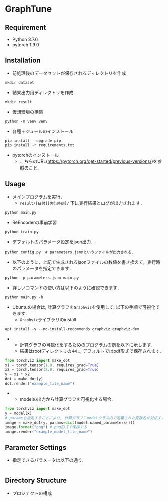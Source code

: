 # GraphTune

## Requirement
- Python 3.7.6
- pytorch 1.9.0

## Installation
- 前処理後のデータセットが保存されるディレクトリを作成
```shell
mkdir dataset
```
- 結果出力用ディレクトリを作成
```shell
mkdir result
```
- 仮想環境の構築
```shell
python -m venv venv
```
- 各種モジュールのインストール
```shell
pip install --upgrade pip
pip install -r requirements.txt
```
- pytorchのインストール
  - こちらのURL(https://pytorch.org/get-started/previous-versions/)を参照のこと.

## Usage
- メインプログラムを実行．
  - `result/[日付][実行時刻]/` 下に実行結果とログが出力されます．
```shell
python main.py
```
- ReEncoderの事前学習
```
python train.py
```
- デフォルトのパラメータ設定をjson出力．
```shell
python config.py  # parameters.jsonというファイルが出力される．
```
- 以下のように，上記で生成されるjsonファイルの数値を書き換えて，実行時のパラメータを指定できます．
```shell
python -p parameters.json main.py
```
- 詳しいコマンドの使い方は以下のように確認できます．
```shell
python main.py -h
```
- Ubuntuの場合は, 計算グラフを`Graphviz`を使用して, 以下の手順で可視化できます.
  - `Graphviz`ライブラリのinstall
```shell
apt install -y --no-install-recommends graphviz graphviz-dev
```
- 
  - 計算グラフの可視化をするためのプログラムの例を以下に示します.
  - 結果はrootディレクトリの中に, デフォルトではpdf形式で保存されます.
```python
from torchviz import make_dot
x1 = torch.tensor(1.0, requires_grad=True)
x2 = torch.tensor(2.0, requires_grad=True)
y = x1 * x2
dot = make_dot(y)
dot.render("example_file_name")
```
- 
  - modelの出力から計算グラフを可視化する場合.
```python
from torchviz import make_dot
y = model(x)
# paramsを指定することにより, 計算グラフにmodelクラス内で定義された変数名が対応する箇所(node)に記載される.
image = make_dot(y, params=dict(model.named_parameters()))
image.format("png") # png形式で保存する
image.render("example_model_file_name")
```


## Parameter Settings
- 指定できるパラメータは以下の通り.
```json
```

## Directory Structure
- プロジェクトの構成
```shell
```